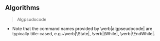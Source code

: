 ## Algorithms
> Algpsudocode
- Note that the command names provided by \verb|algpseudocode| are typically title-cased, e.g.~\verb|\State|, \verb|\While|, \verb|\EndWhile|.
